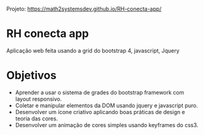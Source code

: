 Projeto: https://math2systemsdev.github.io/RH-conecta-app/

# RH conecta app
Aplicação web feita usando a grid do bootstrap 4, javascript, Jquery

# Objetivos
- Aprender a usar o sistema de grades do bootstrap framework com layout responsivo.
- Coletar e manipular elementos da DOM usando jquery e javascript puro.
- Desenvolver um ícone criativo aplicando boas práticas de design e teoria das cores.
- Desenvolver um animação de cores simples usando keyframes do css3.
